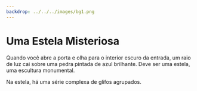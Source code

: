 ```yaml
---
backdrop: ../../../images/bg1.png
---
```


# Uma Estela Misteriosa

Quando você abre a porta e olha para o interior escuro da entrada, um raio de luz cai sobre uma pedra pintada de azul brilhante. Deve ser uma estela, uma escultura monumental.

Na estela, há uma série complexa de glifos agrupados.

<Item id="8" />

<Page url="challenge1" instructions="Você consulta o seu guia, mas não ajuda em nada aqui." action="Olhar mais de perto" condition="8" />

